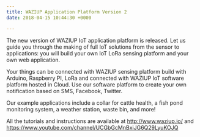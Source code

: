 ```yaml
---
title: WAZIUP Application Platform Version 2
date: 2018-04-15 10:44:30 +0000

---
```

The new version of WAZIUP IoT application platform is released. Let us guide you through the making of full IoT solutions from the sensor to applications: you will build your own IoT LoRa sensing platform and your own web application. 

<!--more-->

Your things can be connected with WAZIUP sensing platform build with Arduino, Raspberry PI, LoRa and connected with WAZIUP IoT software platform hosted in Cloud. Use our software platform to create your own notification based on SMS, Facebook, Twitter. 

Our example applications include a collar for cattle health, a fish pond monitoring system, a weather station, waste bin, and more!

All the tutorials and instructions are available at http://www.waziup.io/    and https://www.youtube.com/channel/UCGbGcMnBxiJG6Q29LyuKOJQ